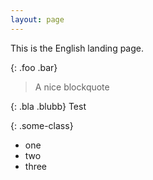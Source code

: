 ```yaml
---
layout: page
---
```

This is the English landing page.

{: .foo .bar}
> A nice blockquote

{: .bla .blubb}
Test

{: .some-class}
- one
- two
- three
